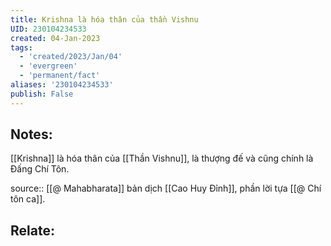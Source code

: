 ```yaml
---
title: Krishna là hóa thân của thần Vishnu
UID: 230104234533
created: 04-Jan-2023
tags:
  - 'created/2023/Jan/04'
  - 'evergreen'
  - 'permanent/fact'
aliases: '230104234533'
publish: False
---
```

## Notes:

[[Krishna]] là hóa thân của  [[Thần Vishnu]], là thượng đế và cũng chính là Đấng Chí Tôn.

source:: [[@ Mahabharata]] bản dịch [[Cao Huy Đỉnh]], phần lời tựa [[@ Chí tôn ca]].

## Relate:
